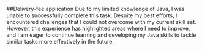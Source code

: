 ##Delivery-fee application
Due to my limited knowledge of Java, I was unable to successfully complete this task. Despite my best efforts, I encountered challenges that I could not overcome with my current skill set. However, this experience has highlighted areas where I need to improve, and I am eager to continue learning and developing my Java skills to tackle similar tasks more effectively in the future.
